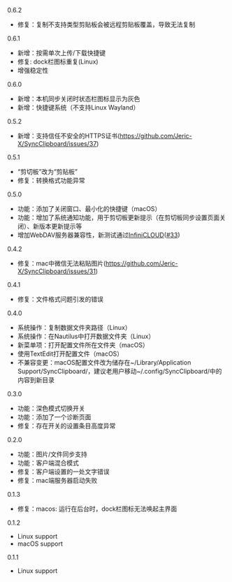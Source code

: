 0.6.2
- 修复：复制不支持类型剪贴板会被远程剪贴板覆盖，导致无法复制

0.6.1
- 新增：按需单次上传/下载快捷键
- 修复: dock栏图标重复(Linux)
- 增强稳定性

0.6.0
- 新增：本机同步关闭时状态栏图标显示为灰色
- 新增：快捷键系统（不支持Linux Wayland）

0.5.2
- 新增：支持信任不安全的HTTPS证书(https://github.com/Jeric-X/SyncClipboard/issues/37)

0.5.1
- “剪切板”改为“剪贴板”
- 修复：转换格式功能异常

0.5.0
- 功能：添加了关闭窗口、最小化的快捷键（macOS）
- 功能：增加了系统通知功能，用于剪切板更新提示（在剪切板同步设置页面关闭）、新版本更新提示等
- 增加WebDAV服务器兼容性，新测试通过[InfiniCLOUD](https://infini-cloud.net/en/)([#33](https://github.com/Jeric-X/SyncClipboard/issues/33))

0.4.2
- 修复：mac中微信无法粘贴图片(https://github.com/Jeric-X/SyncClipboard/issues/31)

0.4.1
- 修复：文件格式问题引发的错误

0.4.0
- 系统操作：复制数据文件夹路径（Linux）
- 系统操作：在Nautilus中打开数据文件夹（Linux）
- 新菜单项：打开配置文件所在文件夹（macOS）
- 使用TextEdit打开配置文件（macOS）
- 不兼容变更：macOS配置文件改为储存在~/Library/Application Support/SyncClipboard/，建议老用户移动~/.config/SyncClipboard/中的内容到新目录

0.3.0
- 功能：深色模式切换开关
- 功能：添加了一个诊断页面
- 修复：存在开关的设置条目高度异常

0.2.0
- 功能：图片/文件同步支持
- 功能：客户端混合模式
- 修复：客户端设置的一处文字错误
- 修复：mac端服务器启动失败

0.1.3
- 修复：macos: 运行在后台时，dock栏图标无法唤起主界面

0.1.2
- Linux support
- macOS support

0.1.1
- Linux support